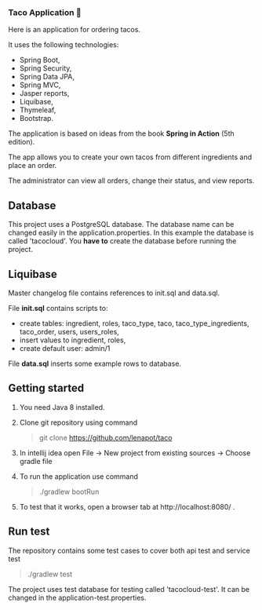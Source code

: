 ### Taco Application 🌮
Here is an application for ordering tacos.

It uses the following technologies:
- Spring Boot,
- Spring Security,
- Spring Data JPA,
- Spring MVC,
- Jasper reports,
- Liquibase,
- Thymeleaf,
- Bootstrap.

The application is based on ideas from the book **Spring in Action** (5th edition).

The app allows you to create your own tacos from different ingredients and place an order.

The administrator can view all orders, change their status, and view reports.

## Database

This project uses a PostgreSQL database. The database name can be changed easily in the application.properties.
In this example the database is called 'tacocloud'.
You **have to** create the database before running the project.

## Liquibase

Master changelog file contains references to init.sql and data.sql.

File **init.sql** contains scripts to:
   - create tables: ingredient, roles, taco_type, taco, taco_type_ingredients, taco_order, users, users_roles, 
   - insert values to ingredient, roles, 
   - create default user: admin/1
   
File **data.sql** inserts some example rows to database.

## Getting started

1) You need Java 8 installed.

2) Clone git repository using command
    > git clone https://github.com/lenapot/taco

3) In intellij idea open File -> New project from existing sources -> Choose gradle file

4) To run the application use command
	> ./gradlew bootRun

5) To test that it works, open a browser tab at http://localhost:8080/ .

## Run test
The repository contains some test cases to cover both api test and service test
> ./gradlew test

The project uses test database for testing called 'tacocloud-test'. It can be changed in the application-test.properties.

